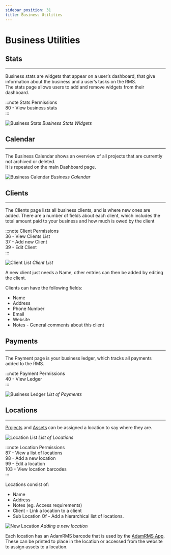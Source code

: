 ```yaml
---
sidebar_position: 31
title: Business Utilities
---
```


# Business Utilities

## Stats
---
Business stats are widgets that appear on a user’s dashboard, that give information about the business and a user’s tasks on the RMS.  
The stats page allows users to add and remove widgets from their dashboard.

:::note Stats Permissions  
80 - View business stats  
:::

![Business Stats](../../../static/img/tutorial/businesses/utilities-stats.png "Business Stats Widgets")
*Business Stats Widgets*

## Calendar
---
The Business Calendar shows an overview of all projects that are currently not archived or deleted.  
It is repeated on the main Dashboard page.

![Business Calendar](../../../static/img/tutorial/businesses/utilities-calendar.png "Business Calendar")
*Business Calendar*

## Clients
---
The Clients page lists all business clients, and is where new ones are added.
There are a number of fields about each client, which includes the total amount paid to your business and how much is owed by the client

:::note Client Permissions  
36 - View Clients List  
37 - Add new Client  
39 - Edit Client  
:::

![Client List](../../../static/img/tutorial/businesses/utilities-clients.png)
*Client List*

A new client just needs a Name, other entries can then be added by editing the client.

Clients can have the following fields:
- Name
- Address
- Phone Number
- Email
- Website
- Notes - General comments about this client


## Payments
---
The Payment page is your business ledger, which tracks all payments added to the RMS.

:::note Payment Permissions  
40 - View Ledger  
:::

![Business Ledger](../../../static/img/tutorial/businesses/utilities-ledger.png "Business Ledger")
*List of Payments*

## Locations
---
[Projects](../Projects/projects) and [Assets](../Assets/assets) can be assigned a location to say where they are.

![Location List](../../../static/img/tutorial/businesses/utilities-locations.png "Location List")
*List of Locations*

:::note Location Permissions  
87 - View a list of locations  
98 - Add a new location  
99 - Edit a location  
103 - View location barcodes  
::: 

Locations consist of:
- Name
- Address
- Notes (eg. Access requirements)
- Client - Link a location to a client
- Sub Location Of - Add a hierarchical list of locations.

![New Location](../../../static/img/tutorial/businesses/utilities-locations-new.png "New Location popup")
*Adding a new location*

Each location has an AdamRMS barcode that is used by the [AdamRMS App](../AdamRMS%20App/adam-rms-app). These can be printed to place in the location or accessed from the website to assign assets to a location.
